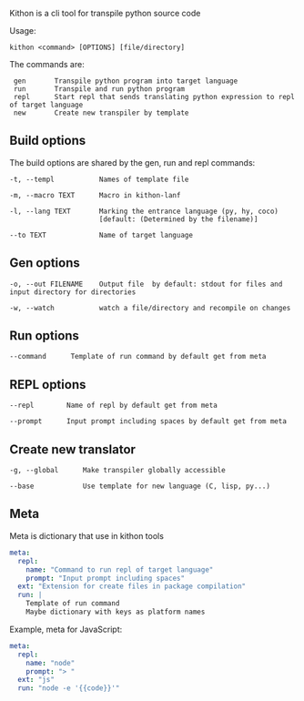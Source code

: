 Kithon is a cli tool for transpile python source code

Usage:

`kithon <command> [OPTIONS] [file/directory]`

The commands are: 
```
 gen       Transpile python program into target language
 run       Transpile and run python program
 repl      Start repl that sends translating python expression to repl of target language 
 new       Create new transpiler by template
```

Build options
-------------

The build options are shared by the gen, run and repl commands:

```
-t, --templ           Names of template file

-m, --macro TEXT      Macro in kithon-lanf

-l, --lang TEXT       Marking the entrance language (py, hy, coco)
	                  [default: (Determined by the filename)]

--to TEXT             Name of target language
```


Gen options
-----------

```
-o, --out FILENAME    Output file  by default: stdout for files and input directory for directories

-w, --watch           watch a file/directory and recompile on changes
```


Run options
-----------
```
--command      Template of run command by default get from meta
```

REPL options
------------

```
--repl        Name of repl by default get from meta

--prompt      Input prompt including spaces by default get from meta
```

Create new translator
---------------------

```
-g, --global      Make transpiler globally accessible

--base            Use template for new language (C, lisp, py...)
```

Meta
----

Meta is dictionary that use in kithon tools

```yaml
meta: 
  repl:
    name: "Command to run repl of target language"
    prompt: "Input prompt including spaces"
  ext: "Extension for create files in package compilation"
  run: |
    Template of run command
	Maybe dictionary with keys as platform names
```

Example, meta for JavaScript:

```yaml
meta: 
  repl:
    name: "node"
    prompt: "> "
  ext: "js"
  run: "node -e '{{code}}'"
```
